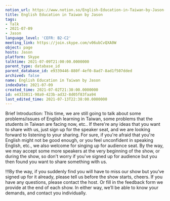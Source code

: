 ```yaml
---
notion_url: https://www.notion.so/English-Education-in-Taiwan-by-Jason-e433381198a9423bad328d05f83faa94
title: English Education in Taiwan by Jason
tags:
- Talk
- 2021-07-09
- Jason
language_level: 'CEFR: B2-C2'
meeting_link: https://join.skype.com/v06ubCvQXA0W
object: page
hosts: Jason
platform: Skype
talktime: 2021-07-09T21:00:00.0000000
parent_type: database_id
parent_database_id: e9339446-880f-4ef0-8ad7-8ad1f507dded
archived: false
name: English Education in Taiwan by Jason
indexDate: 2021-07-09
created_time: 2021-07-02T21:30:00.0000000
id: e4333811-98a9-423b-ad32-8d05f83faa94
last_edited_time: 2021-07-13T22:38:00.0000000
---
```





Brief Introduction: This time, we are still going to talk about some problems/issues of English learning in Taiwan, some problems that the students in Taiwan are facing now, etc.. If there're any ideas that you want to share with us, just sign up for the speaker seat, and we are looking forward to listening to your sharing. 
For sure, if you're afraid that you're English might not be good enough, or you feel unconfident in speaking English, etc., we also welcome for singing up for audience seat. By the way, we may accept some more speakers at the very beginning of the show, or during the show, so don't worry if you've signed up for audience but you then found you want to share something with us.

!!!By the way, if you suddenly find you will have to miss our show but you’ve signed up for it already, please tell us before the show starts, cheers.
If you have any questions, please contact the host. Or fill in the feedback form we provide at the end of each show. In either way, we’ll be able to know your demands, and contact you individually.


